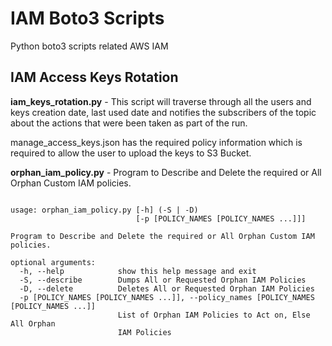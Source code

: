 # IAM Boto3 Scripts
Python boto3 scripts related AWS IAM

## IAM Access Keys Rotation

__iam_keys_rotation.py__ - This script will traverse through all the users and keys creation date, last used date and notifies the subscribers of
the topic about the actions that were been taken as part of the run.  

manage_access_keys.json has the required policy
information which is required to allow the user to upload the keys to S3 Bucket.


__orphan_iam_policy.py__ - Program to Describe and Delete the required or All Orphan Custom IAM policies.
```shell

usage: orphan_iam_policy.py [-h] (-S | -D)
                            [-p [POLICY_NAMES [POLICY_NAMES ...]]]

Program to Describe and Delete the required or All Orphan Custom IAM policies.

optional arguments:
  -h, --help            show this help message and exit
  -S, --describe        Dumps All or Requested Orphan IAM Policies
  -D, --delete          Deletes All or Requested Orphan IAM Policies
  -p [POLICY_NAMES [POLICY_NAMES ...]], --policy_names [POLICY_NAMES [POLICY_NAMES ...]]
                        List of Orphan IAM Policies to Act on, Else All Orphan
                        IAM Policies

```